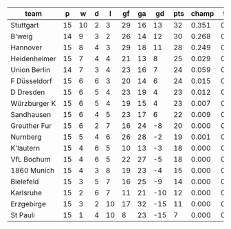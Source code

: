 |     team     | p  | w  | d | l  | gf | ga | gd  | pts | champ | top2  | top3  | top4  |  5-7  | bot4  | bot3  | bot2  |
|--------------|----|----|---|----|----|----|-----|-----|-------|-------|-------|-------|-------|-------|-------|-------|
| Stuttgart    | 15 | 10 | 2 |  3 | 29 | 16 |  13 |  32 | 0.351 | 0.600 | 0.769 | 0.868 | 0.112 | 0.000 | 0.000 | 0.000|
| B'weig       | 14 |  9 | 3 |  2 | 26 | 14 |  12 |  30 | 0.268 | 0.510 | 0.685 | 0.810 | 0.155 | 0.000 | 0.000 | 0.000|
| Hannover     | 15 |  8 | 4 |  3 | 29 | 18 |  11 |  28 | 0.249 | 0.488 | 0.678 | 0.806 | 0.155 | 0.000 | 0.000 | 0.000|
| Heidenheimer | 15 |  7 | 4 |  4 | 21 | 13 |   8 |  25 | 0.029 | 0.086 | 0.178 | 0.310 | 0.392 | 0.003 | 0.001 | 0.001|
| Union Berlin | 14 |  7 | 3 |  4 | 23 | 16 |   7 |  24 | 0.059 | 0.162 | 0.302 | 0.453 | 0.355 | 0.001 | 0.000 | 0.000|
| F Düsseldorf | 15 |  6 | 6 |  3 | 20 | 14 |   6 |  24 | 0.015 | 0.048 | 0.114 | 0.208 | 0.369 | 0.008 | 0.002 | 0.001|
| D Dresden    | 15 |  6 | 5 |  4 | 23 | 19 |   4 |  23 | 0.012 | 0.043 | 0.101 | 0.191 | 0.358 | 0.011 | 0.004 | 0.001|
| Würzburger K | 15 |  6 | 5 |  4 | 19 | 15 |   4 |  23 | 0.007 | 0.026 | 0.066 | 0.130 | 0.321 | 0.014 | 0.004 | 0.001|
| Sandhausen   | 15 |  6 | 4 |  5 | 23 | 17 |   6 |  22 | 0.009 | 0.031 | 0.077 | 0.149 | 0.334 | 0.014 | 0.004 | 0.001|
| Greuther Fur | 15 |  6 | 2 |  7 | 16 | 24 |  -8 |  20 | 0.000 | 0.001 | 0.006 | 0.015 | 0.094 | 0.134 | 0.059 | 0.021|
| Nurnberg     | 15 |  5 | 4 |  6 | 26 | 28 |  -2 |  19 | 0.001 | 0.004 | 0.013 | 0.033 | 0.148 | 0.084 | 0.033 | 0.010|
| K'lautern    | 15 |  4 | 6 |  5 | 10 | 13 |  -3 |  18 | 0.000 | 0.001 | 0.004 | 0.011 | 0.076 | 0.152 | 0.072 | 0.027|
| VfL Bochum   | 15 |  4 | 6 |  5 | 22 | 27 |  -5 |  18 | 0.000 | 0.001 | 0.005 | 0.011 | 0.074 | 0.160 | 0.075 | 0.026|
| 1860 Munich  | 15 |  4 | 3 |  8 | 19 | 23 |  -4 |  15 | 0.000 | 0.000 | 0.002 | 0.005 | 0.047 | 0.260 | 0.130 | 0.056|
| Bielefeld    | 15 |  3 | 5 |  7 | 16 | 25 |  -9 |  14 | 0.000 | 0.000 | 0.000 | 0.001 | 0.009 | 0.567 | 0.358 | 0.180|
| Karlsruhe    | 15 |  2 | 6 |  7 | 11 | 21 | -10 |  12 | 0.000 | 0.000 | 0.000 | 0.000 | 0.002 | 0.810 | 0.666 | 0.435|
| Erzgebirge   | 15 |  3 | 2 | 10 | 17 | 32 | -15 |  11 | 0.000 | 0.000 | 0.000 | 0.000 | 0.001 | 0.831 | 0.696 | 0.468|
| St Pauli     | 15 |  1 | 4 | 10 |  8 | 23 | -15 |   7 | 0.000 | 0.000 | 0.000 | 0.000 | 0.000 | 0.951 | 0.897 | 0.773|
